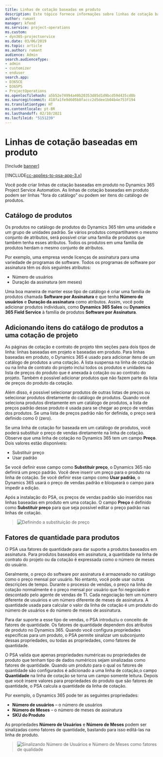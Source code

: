 ```yaml
---
title: Linhas de cotação baseadas em produto
description: Este tópico fornece informações sobre linhas de cotação baseadas em produto.
author: rumant
manager: kfend
ms.service: project-operations
ms.custom:
- dyn365-projectservice
ms.date: 03/06/2019
ms.topic: article
ms.author: rumant
audience: Admin
search.audienceType:
- admin
- customizer
- enduser
search.app:
- D365CE
- D365PS
- ProjectOperations
ms.openlocfilehash: a5b52e74994a40b20353d85d1d9bcd59d435cd0b
ms.sourcegitcommit: 418fa1fe9d605b8faccc2d5dee1b04b4e753f194
ms.translationtype: HT
ms.contentlocale: pt-BR
ms.lasthandoff: 02/10/2021
ms.locfileid: "5151239"
---
```

# <a name="product-based-quote-lines"></a>Linhas de cotação baseadas em produto

[!include [banner](../includes/psa-now-project-operations.md)]

[!INCLUDE[cc-applies-to-psa-app-3.x](../includes/cc-applies-to-psa-app-3x.md)]


Você pode criar linhas de cotação baseadas em produto no Dynamics 365 Project Service Automation. As linhas de cotação baseadas em produto podem ser linhas "fora do catálogo" ou podem ser itens do catálogo de produtos.

## <a name="product-catalog"></a>Catálogo de produtos

Os produtos no catálogo de produtos do Dynamics 365 têm uma unidade e um grupo de unidades padrão. Se vários produtos compartilharem o mesmo conjunto de atributos, será possível criar uma família de produtos que também tenha esses atributos. Todos os produtos em uma família de produtos herdam o mesmo conjunto de atributos.

Por exemplo, uma empresa vende licenças de assinatura para uma variedade de programas de software. Todos os programas de software por assinatura têm os dois seguintes atributos:

- Número de usuários 
- Duração da assinatura (em meses)

Uma boa maneira de manter esse tipo de catálogo é criar uma família de produtos chamada **Software por Assinatura** e que tenha **Número de usuários** e **Duração da assinatura** como atributos. Assim, você pode adicionar produtos individuais, como **Dynamics 365 Sales** ou **Dynamics 365 Field Service** à família de produtos **Software por Assinatura**.

## <a name="adding-product-catalog-items-to-a-project-quote"></a>Adicionando itens do catálogo de produtos a uma cotação de projeto

As páginas de cotação e contrato de projeto têm seções para dois tipos de linha: linhas baseadas em projeto e baseadas em produto. Para linhas baseadas em produto, o Dynamics 365 é usado para adicionar itens de um catálogo de produtos a uma cotação. A lista suspensa na linha de cotação ou na linha de contrato do projeto inclui todos os produtos e unidades na lista de preços do produto que é anexada à cotação ou ao contrato do projeto. Também é possível adicionar produtos que não fazem parte da lista de preços do produto da cotação.

Além disso, é possível selecionar produtos de outras listas de preços ou selecionar produtos diretamente do catálogo de produtos. Quando você seleciona produtos diretamente em um catálogo de produtos, a lista de preços padrão desse produto é usada para se chegar ao preço de vendas dos produtos. Se uma lista de preços padrão não for definida, o preço será definido como 0 (zero).

Se uma linha de cotação for baseada em um catálogo de produtos, você poderá substituir o preço de vendas diretamente na linha de cotação. Observe que uma linha de cotação no Dynamics 365 tem um campo **Preço**. Dois valores estão disponíveis:

- Substituir preço  
- Usar padrão

Se você definir esse campo como **Substituir preço**, o Dynamics 365 não definirá um preço padrão. Você deve inserir um preço para o produto na linha de cotação. Se você definir esse campo como **Usar padrão**, o Dynamics 365 usará o preço de vendas padrão e bloqueará o campo para impedir a edição.

Após a instalação do PSA, os preços de vendas padrão são inseridos nas linhas baseadas em produto em uma cotação. O campo **Preço** é definido como **Substituir preço** para que seja possível editar o preço padrão nas linhas de cotação.

> ![Definindo a substituição de preço](media/basic-guide-10.png)
 
## <a name="quantity-factors-for-products"></a>Fatores de quantidade para produtos

O PSA usa fatores de quantidade para dar suporte a produtos baseados em assinatura. Para produtos baseados em assinatura, a quantidade na linha de contrato do projeto ou da cotação é expressada como o número de meses do usuário.

Geralmente, o preço do software por assinatura é armazenado no catálogo como o preço mensal por usuário. No entanto, você pode usar outras descrições de tempo. Durante o processo de vendas, o preço na linha de cotação normalmente é o preço mensal por usuário que foi negociado e descontado pelo agente de vendas de TI. Cada negociação tem um número diferente de usuários e um número diferente de meses de assinatura. A quantidade usada para calcular o valor da linha de cotação é um produto do número de usuários e do número de meses de assinatura.

Para dar suporte a esse tipo de vendas, o PSA introduziu o conceito de fatores de quantidade. Os fatores de quantidade dependem dos atributos de produto no Dynamics 365. Quando você configura propriedades específicas para um produto, o PSA permite sinalizar um subconjunto dessas propriedades, ou todas as propriedades, como fatores de quantidade.

O PSA valida que apenas propriedades numéricas ou propriedades de produto que tenham tipo de dados numéricos sejam sinalizadas como fatores de quantidade. Quando um produto para o qual os fatores de quantidade são configurados é adicionado a uma linha de cotação,o campo **Quantidade** na linha de cotação se torna um campo somente leitura. Depois que você insere valores para propriedades do produto que são fatores de quantidade, o PSA calcula a quantidade da linha de cotação.

Por exemplo, o Dynamics 365 pode ter as seguintes propriedades: 

- **Número de usuários** – o número de usuários 
- **Número de Meses** – o número de meses de assinatura
- **SKU do Produto** 

As propriedades **Número de Usuários** e **Número de Meses** podem ser sinalizadas como fatores de quantidade, bastando para isso editá-las na linha de produto. 

> ![Sinalizando Número de Usuários e Número de Meses como fatores de qualidade](media/basic-guide-11.png)
 
